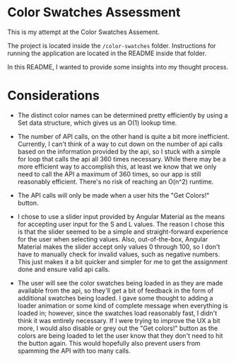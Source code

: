 # Color Swatches Assessment

This is my attempt at the Color Swatches Assement.

The project is located inside the `/color-swatches` folder. Instructions for running the application are located in the README inside that folder.

In this README, I wanted to provide some insights into my thought process.

# Considerations

- The distinct color names can be determined pretty efficiently by using a Set data structure, which gives us an O(1) lookup time.

- The number of API calls, on the other hand is quite a bit more inefficient. Currently, I can't think of a way to cut down on the number of api calls based on the information provided by the api, so I stuck with a simple for loop that calls the api all 360 times necessary. While there may be a more efficient way to accomplish this, at least we know that we only need to call the API a maximum of 360 times, so our app is still reasonably efficient. There's no risk of reaching an O(n^2) runtime. 

- The API calls will only be made when a user hits the "Get Colors!" button. 

- I chose to use a slider input provided by Angular Material as the means for accepting user input for the S and L values. The reason I chose this is that the slider seemed to be a simple and straight-forward experience for the user when selecting values. Also, out-of-the-box, Angular Material makes the slider accept only values 0 through 100, so I don't have to manually check for invalid values, such as negative numbers. This just makes it a bit quicker and simpler for me to get the assignment done and ensure valid api calls. 

- The user will see the color swatches being loaded in as they are made available from the api, so they'll get a bit of feedback in the form of additional swatches being loaded. I gave some thought to adding a loader animation or some kind of complete message when everything is loaded in; however, since the swatches load reasonably fast, I didn't think it was entirely necessary. If I were trying to improve the UX a bit more, I would also disable or grey out the "Get colors!" button as the colors are being loaded to let the user know that they don't need to hit the button again. This would hopefully also prevent users from spamming the API with too many calls. 
